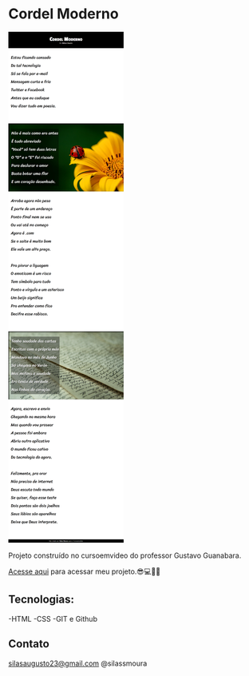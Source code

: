 # Cordel Moderno

![preview](./.github/preview.png)


Projeto construído no cursoemvideo do professor
Gustavo Guanabara.

[Acesse aqui](https://silassmoura.github.io/projeto-cordel/) para acessar meu projeto.😎💻🖖🏻

## Tecnologias:
-HTML
-CSS
-GIT e Github

## Contato
silasaugusto23@gmail.com
@silassmoura